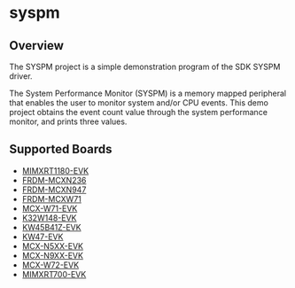 # syspm

## Overview

The SYSPM project is a simple demonstration program of the SDK SYSPM driver. 

The System Performance Monitor (SYSPM) is a memory mapped peripheral that enables the user to monitor system and/or CPU events. 
This demo project obtains the event count value through the system performance monitor, and prints three values.

## Supported Boards
- [MIMXRT1180-EVK](../../_boards/evkmimxrt1180/driver_examples/syspm/example_board_readme.md)
- [FRDM-MCXN236](../../_boards/frdmmcxn236/driver_examples/syspm/example_board_readme.md)
- [FRDM-MCXN947](../../_boards/frdmmcxn947/driver_examples/syspm/example_board_readme.md)
- [FRDM-MCXW71](../../_boards/frdmmcxw71/driver_examples/syspm/example_board_readme.md)
- [MCX-W71-EVK](../../_boards/mcxw71evk/driver_examples/syspm/example_board_readme.md)
- [K32W148-EVK](../../_boards/k32w148evk/driver_examples/syspm/example_board_readme.md)
- [KW45B41Z-EVK](../../_boards/kw45b41zevk/driver_examples/syspm/example_board_readme.md)
- [KW47-EVK](../../_boards/kw47evk/driver_examples/syspm/example_board_readme.md)
- [MCX-N5XX-EVK](../../_boards/mcxn5xxevk/driver_examples/syspm/example_board_readme.md)
- [MCX-N9XX-EVK](../../_boards/mcxn9xxevk/driver_examples/syspm/example_board_readme.md)
- [MCX-W72-EVK](../../_boards/mcxw72evk/driver_examples/syspm/example_board_readme.md)
- [MIMXRT700-EVK](../../_boards/mimxrt700evk/driver_examples/syspm/example_board_readme.md)

